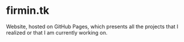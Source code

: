 # firmin.tk

Website, hosted on GitHub Pages, which presents all the projects that I realized or that I am currently working on.
